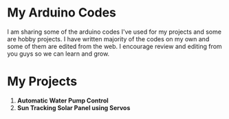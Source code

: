 # My Arduino Codes
I am sharing some of the arduino codes I've used for my projects and some are hobby projects. I have written majority of the codes on my own and some of them are edited from the web. I encourage review and editing from you guys so we can learn and grow.
# My Projects
1. **Automatic Water Pump Control**
2. **Sun Tracking Solar Panel using Servos**



